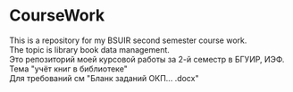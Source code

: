 # CourseWork
This is a repository for my BSUIR second semester course work.  
The topic is library book data management.  
Это репозиторий моей курсовой работы за 2-й семестр в БГУИР, ИЭФ.   
Тема "учёт книг в библиотеке"  
Для требований см "Бланк заданий ОКП... .docx"  
